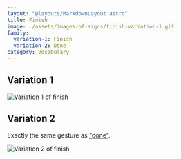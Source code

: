 ```yaml
---
layout: "@layouts/MarkdownLayout.astro"
title: Finish
image: ./assets/images-of-signs/finish-variation-1.gif
family:
  variation-1: Finish
  variation-2: Done
category: Vocabulary
---
```


## Variation 1

![Variation 1 of finish](@signs/finish-variation-1.gif)

## Variation 2

Exactly the same gesture as ["done"](./done).

![Variation 2 of finish](@signs/done.gif)
